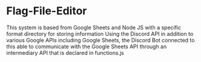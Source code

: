 # Flag-File-Editor
This system is based from Google Sheets and Node JS with a specific format directory for storing information
Using the Discord API in addition to various Google APIs including Google Sheets, the Discord Bot connected to this able to communicate with the Google Sheets API through an intermediary API that is declared in functions.js 
